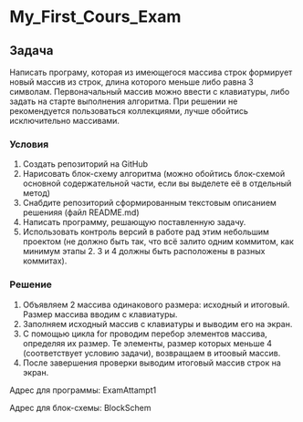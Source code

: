 ﻿# My_First_Cours_Exam

## Задача

Написать програму, которая из имеющегося массива строк формирует новый массив
из строк, длина которого меньше либо равна 3 символам.
Первоначальный массив можно ввести с клавиатуры, либо задать на старте выполнения
алгоритма. При решении не рекомендуется пользоваться коллекциями, лучше обойтись
исключительно массивами.

### Условия

1. Создать репозиторий на GitHub
2. Нарисовать блок-схему алгоритма (можно обойтись блок-схемой основной содержательной части, если вы выделете её в отдельный метод)
3. Снабдите репозиторий сформированным текстовым описанием решенияя (файл README.md)
4. Написать программу, решающую поставленную задачу.
5. Использовать контроль версий в работе рад этим небольшим проектом (не должно быть так, что всё залито одним коммитом, как минимум этапы 2. 3 и 4 должны быть расположены в разных коммитах).

### Решение

1. Объявляем 2 массива одинакового размера: исходный и итоговый. Размер массива вводим с клавиатуры.
2. Заполняем исходный массив с клавиатуры и выводим его на экран.
3. С помощью цикла for проводим перебор элементов массива, определяя их размер. Те элементы, размер которых меньше 4 (соответствует условию задачи), возвращаем в итоовый массив.
4. После завершения проверки выводим итоговый массив строк на экран.

Адрес для программы: ExamAttampt1

Адрес для блок-схемы: BlockSchem

